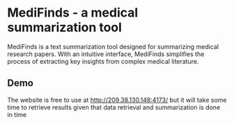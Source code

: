 
# MediFinds - a medical summarization tool

MediFinds is a text summarization tool designed  for summarizing medical research papers. With an intuitive interface, MediFinds simplifies the process of extracting key insights from complex medical literature.


## Demo

The website is free to use at http://209.38.130.148:4173/ but it will take some time to retrieve results given that data retrieval and summarization is done in time
